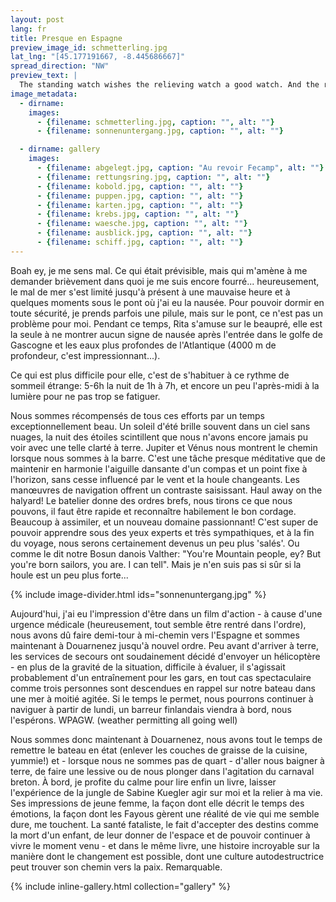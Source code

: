 ```yaml
---
layout: post
lang: fr
title: Presque en Espagne
preview_image_id: schmetterling.jpg
lat_lng: "[45.177191667, -8.445686667]"
spread_direction: "NW"
preview_text: |
  The standing watch wishes the relieving watch a good watch. And the relieving watch wishes the standing watch a good rest!
image_metadata:
  - dirname:
    images:
      - {filename: schmetterling.jpg, caption: "", alt: ""}
      - {filename: sonnenuntergang.jpg, caption: "", alt: ""}

  - dirname: gallery
    images:
      - {filename: abgelegt.jpg, caption: "Au revoir Fecamp", alt: ""}
      - {filename: rettungsring.jpg, caption: "", alt: ""}
      - {filename: kobold.jpg, caption: "", alt: ""}
      - {filename: puppen.jpg, caption: "", alt: ""}
      - {filename: karten.jpg, caption: "", alt: ""}
      - {filename: krebs.jpg, caption: "", alt: ""}
      - {filename: waesche.jpg, caption: "", alt: ""}
      - {filename: ausblick.jpg, caption: "", alt: ""}
      - {filename: schiff.jpg, caption: "", alt: ""}
---
```


Boah ey, je me sens mal. Ce qui était prévisible, mais qui m'amène à me demander brièvement dans quoi je me suis encore fourré... heureusement, le mal de mer s'est limité jusqu'à présent à une mauvaise heure et à quelques moments sous le pont où j'ai eu la nausée. Pour pouvoir dormir en toute sécurité, je prends parfois une pilule, mais sur le pont, ce n'est pas un problème pour moi. Pendant ce temps, Rita s'amuse sur le beaupré, elle est la seule à ne montrer aucun signe de nausée après l'entrée dans le golfe de Gascogne et les eaux plus profondes de l'Atlantique (4000 m de profondeur, c'est impressionnant...).

Ce qui est plus difficile pour elle, c'est de s'habituer à ce rythme de sommeil étrange: 5-6h la nuit de 1h à 7h, et encore un peu l'après-midi à la lumière pour ne pas trop se fatiguer.

Nous sommes récompensés de tous ces efforts par un temps exceptionnellement beau. Un soleil d'été brille souvent dans un ciel sans nuages, la nuit des étoiles scintillent que nous n'avons encore jamais pu voir avec une telle clarté à terre. Jupiter et Vénus nous montrent le chemin lorsque nous sommes à la barre. C'est une tâche presque méditative que de maintenir en harmonie l'aiguille dansante d'un compas et un point fixe à l'horizon, sans cesse influencé par le vent et la houle changeants. Les manœuvres de navigation offrent un contraste saisissant. Haul away on the halyard! Le batelier donne des ordres brefs, nous tirons ce que nous pouvons, il faut être rapide et reconnaître habilement le bon cordage. Beaucoup à assimiler, et un nouveau domaine passionnant! C'est super de pouvoir apprendre sous des yeux experts et très sympathiques, et à la fin du voyage, nous serons certainement devenus un peu plus 'salés'. Ou comme le dit notre Bosun danois Valther: "You're Mountain people, ey? But you're born sailors, you are. I can tell". Mais je n'en suis pas si sûr si la houle est un peu plus forte...

{% include image-divider.html ids="sonnenuntergang.jpg" %}

Aujourd'hui, j'ai eu l'impression d'être dans un film d'action - à cause d'une urgence médicale (heureusement, tout semble être rentré dans l'ordre), nous avons dû faire demi-tour à mi-chemin vers l'Espagne et sommes maintenant à Douarnenez jusqu'à nouvel ordre. Peu avant d'arriver à terre, les services de secours ont soudainement décidé d'envoyer un hélicoptère - en plus de la gravité de la situation, difficile à évaluer, il s'agissait probablement d'un entraînement pour les gars, en tout cas spectaculaire comme trois personnes sont descendues en rappel sur notre bateau dans une mer à moitié agitée. Si le temps le permet, nous pourrons continuer à naviguer à partir de lundi, un barreur finlandais viendra à bord, nous l'espérons. WPAGW. (weather permitting all going well)

Nous sommes donc maintenant à Douarnenez, nous avons tout le temps de remettre le bateau en état (enlever les couches de graisse de la cuisine, yummie!) et - lorsque nous ne sommes pas de quart - d'aller nous baigner à terre, de faire une lessive ou de nous plonger dans l'agitation du carnaval breton. À bord, je profite du calme pour lire enfin un livre, laisser l'expérience de la jungle de Sabine Kuegler agir sur moi et la relier à ma vie. Ses impressions de jeune femme, la façon dont elle décrit le temps des émotions, la façon dont les Fayous gèrent une réalité de vie qui me semble dure, me touchent. La santé fataliste, le fait d'accepter des destins comme la mort d'un enfant, de leur donner de l'espace et de pouvoir continuer à vivre le moment venu - et dans le même livre, une histoire incroyable sur la manière dont le changement est possible, dont une culture autodestructrice peut trouver son chemin vers la paix. Remarquable.

{% include inline-gallery.html collection="gallery" %}